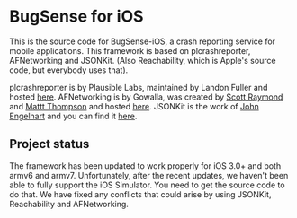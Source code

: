 # BugSense for iOS

This is the source code for BugSense-iOS, a crash reporting service for mobile applications. This framework is based on plcrashreporter, AFNetworking and JSONKit. (Also Reachability, which is Apple's source code, but everybody uses that). 

plcrashreporter is by Plausible Labs, maintained by Landon Fuller and hosted [here](http://code.google.com/p/plcrashreporter/). AFNetworking is by Gowalla, was created by [Scott Raymond](https://github.com/sco/) and [Mattt Thompson](https://github.com/mattt) and hosted [here](https://github.com/gowalla/AFNetworking). JSONKit is the work of [John Engelhart](https://github.com/johnezang) and you can find it [here](https://github.com/johnezang/JSONKit).


## Project status

The framework has been updated to work properly for iOS 3.0+ and both armv6 and armv7. Unfortunately, after the recent updates, we haven't been able to fully support the iOS Simulator. You need to get the source code to do that. We have fixed any conflicts that could arise by using JSONKit, Reachability and AFNetworking. 
